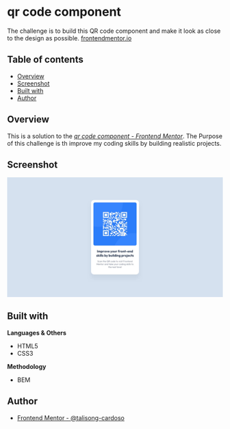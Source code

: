 # qr code component

The challenge is to build this QR code component and make it look as close to the design as possible.
[frontendmentor.io](https://frontendmentor.io/home)

## Table of contents

- [Overview](#Overview)
- [Screenshot](#Screenshot)
- [Built with](#Built-with)
- [Author](#Author)

## Overview

This is a solution to the [_qr code component - Frontend Mentor_](https://www.frontendmentor.io/challenges/qr-code-component-iux_sIO_H). The Purpose of this challenge is th improve my coding skills by building realistic projects.

## Screenshot

![design](./design/desktop-design.jpg)

## Built with

**Languages & Others**

- HTML5
- CSS3

**Methodology**

- BEM

## Author

- [Frontend Mentor - @talisong-cardoso](https://www.frontendmentor.io/profile/talisong-cardoso)
